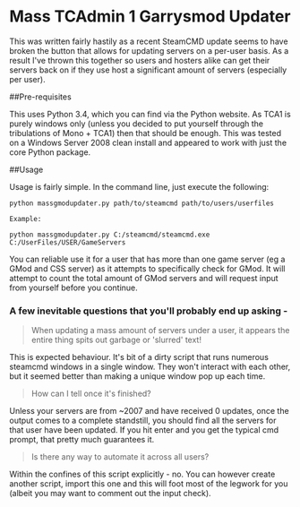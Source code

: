 # Mass TCAdmin 1 Garrysmod Updater

This was written fairly hastily as a recent SteamCMD update seems to have broken the button that allows for updating servers on a per-user basis. As a result I've thrown this together so users and hosters alike can get their servers back on if they use host a significant amount of servers (especially per user).

##Pre-requisites

This uses Python 3.4, which you can find via the Python website. As TCA1 is purely windows only (unless you decided to put yourself through the tribulations of Mono + TCA1) then that should be enough. This was tested on a Windows Server 2008 clean install and appeared to work with just the core Python package. 

##Usage

Usage is fairly simple. In the command line, just execute the following:

```
python massgmodupdater.py path/to/steamcmd path/to/users/userfiles

Example: 

python massgmodupdater.py C:/steamcmd/steamcmd.exe C:/UserFiles/USER/GameServers
```

You can reliable use it for a user that has more than one game server (eg a GMod and CSS server) as it attempts to specifically check for GMod. It will attempt to count the total amount of GMod servers and will request input from yourself before you continue.

### A few inevitable questions that you'll probably end up asking -

> When updating a mass amount of servers under a user, it appears the entire thing spits out garbage or 'slurred' text!

This is expected behaviour. It's bit of a dirty script that runs numerous steamcmd windows in a single window. They won't interact with each other, but it seemed better than making a unique window pop up each time.

> How can I tell once it's finished?

Unless your servers are from ~2007 and have received 0 updates, once the output comes to a complete standstill, you should find all the servers for that user have been updated. If you hit enter and you get the typical cmd prompt, that pretty much guarantees it. 

> Is there any way to automate it across all users?

Within the confines of this script explicitly - no. You can however create another script, import this one and this will foot most of the legwork for you (albeit you may want to comment out the input check). 
